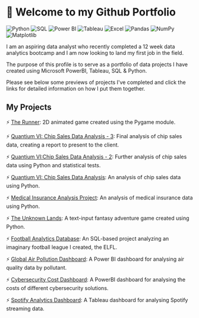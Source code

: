 # 👋 Welcome to my Github Portfolio

![Python](https://img.shields.io/badge/Python-3776AB?style=for-the-badge&logo=python&logoColor=white) ![SQL](https://img.shields.io/badge/SQL-4479A1?style=for-the-badge&logo=postgresql&logoColor=white) ![Power BI](https://img.shields.io/badge/PowerBI-F2C811?style=for-the-badge&logo=powerbi&logoColor=black) ![Tableau](https://img.shields.io/badge/Tableau-E97627?style=for-the-badge&logo=tableau&logoColor=white) ![Excel](https://img.shields.io/badge/Excel-217346?style=for-the-badge&logo=microsoft-excel&logoColor=white) ![Pandas](https://img.shields.io/badge/Pandas-150458?style=for-the-badge&logo=pandas&logoColor=white) ![NumPy](https://img.shields.io/badge/NumPy-013243?style=for-the-badge&logo=numpy&logoColor=white) ![Matplotlib](https://img.shields.io/badge/Matplotlib-11557C?style=for-the-badge&logo=matplotlib&logoColor=white)




I am an aspiring data analyst who recently completed a 12 week data analytics bootcamp and I am now looking to land my first job in the field.

The purpose of this profile is to serve as a portfolio of data projects I have created using Microsoft PowerBI, Tableau, SQL & Python.

Please see below some previews of projects I've completed and click the links for detailed information on how I put them together.

## My Projects

⚡ [The Runner](https://github.com/joecockman/The-Runner/tree/main): 2D animated game created using the Pygame module.

⚡ [Quantium VI: Chip Sales Data Analysis - 3](https://github.com/joecockman/Quantium-Virtual-Internship-Chip-Sales-Data-Analysis-3): Final analysis of chip sales data, creating a report to present to the client.

⚡ [Quantium VI:Chip Sales Data Analysis - 2](https://github.com/joecockman/Chip-Sales-Data-Analysis-2): Further analysis of chip sales data using Python and statistical tests.

⚡ [Quantium VI: Chip Sales Data Analysis](https://github.com/joecockman/Chip-Sales-Dataset-Analysis): An analysis of chip sales data using Python.

⚡ [Medical Insurance Analysis Project](https://github.com/joecockman/Insurance-Cost-Analysis): An analysis of medical insurance data using Python.

⚡ [The Unknown Lands](https://github.com/joecockman/The-Unknown-Lands): A text-input fantasy adventure game created using Python.

⚡ [Football Analytics Database](https://github.com/joecockman/Football-Analytics-Project): An SQL-based project analyzing an imaginary football league I created, the ELFL.
  
⚡ [Global Air Pollution Dashboard](https://github.com/joecockman/Global-Air-Pollution-Dashboard): A Power BI dashboard for analysing air quality data by pollutant.
  
⚡ [Cybersecurity Cost Dashboard](https://github.com/joecockman/Cybersecurity-Cost-Dashboard): A PowerBI dashboard for analysing the costs of different cybersecurity solutions.

⚡ [Spotify Analytics Dashboard](https://github.com/joecockman/Spotify-Analytics-Dashboard): A Tableau dashboard for analysing Spotify streaming data.





<!--
**joecockman/joecockman** is a ✨ _special_ ✨ repository because its `README.md` (this file) appears on your GitHub profile.

Here are some ideas to get you started:\

Hi there 👋

- 🔭 I’m currently working on ...
- 🌱 I’m currently learning ...
- 👯 I’m looking to collaborate on ...
- 🤔 I’m looking for help with ...
- 💬 Ask me about ...
- 📫 How to reach me: ...
- 😄 Pronouns: ...
- ⚡ Fun fact: ...
-->
